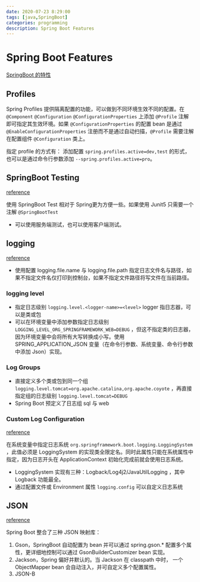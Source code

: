 ```yaml
---
date: 2020-07-23 8:29:00
tags: [java,SpringBoot]
categories: programming
description: Spring Boot Features
---
```


# Spring Boot Features

[SpringBoot 的特性](https://docs.spring.io/spring-boot/docs/current-SNAPSHOT/reference/htmlsingle/#boot-features)

## Profiles

Spring Profiles 提供隔离配置的功能，可以做到不同环境生效不同的配置。在 `@Component` `@Configuration` `@ConfigurationProperties` 上添加 `@Profile` 注解即可指定其生效环境。如果 `@ConfigurationProperties` 的配置 bean 是通过 `@EnableConfigurationProperties` 注册而不是通过自动扫描，`@Profile` 需要注解在配置组件 `@Configuration` 类上。

指定 profile 的方式有： 添加配置 `spring.profiles.active=dev,test` 的形式，也可以是通过命令行参数添加 `--spring.profiles.active=pro`。

## SpringBoot Testing

[reference](https://docs.spring.io/spring-boot/docs/current/reference/htmlsingle/#boot-features-testing-spring-boot-applications-testing-with-mock-environment)

使用 SpringBoot Test 相对于 Spring更为方便一些。如果使用 Junit5 只需要一个注解 `@SpringBootTest`

- 可以使用服务端测试，也可以使用客户端测试。

## logging

[reference](https://docs.spring.io/spring-boot/docs/current/reference/htmlsingle/#boot-features-logging)

- 使用配置 logging.file.name 与 logging.file.path 指定日志文件名与路径，如果不指定文件名仅打印到控制台，如果不指定文件路径将写文件在当前路径。

### logging level

- 指定日志级别 `logging.level.<logger-name>=<level>` logger 指日志器，可以是类或包
- 可以在环境变量中添加参数指定日志级别 `LOGGING_LEVEL_ORG_SPRINGFRAMEWORK_WEB=DEBUG` ，但这不指定类的日志器，因为环境变量中会将所有大写转换成小写。使用 SPRING_APPLICATION_JSON 变量（在命令行参数、系统变量、命令行参数中添加 Json）实现。

### Log Groups

- 直接定义多个类或包到同一个组 `logging.level.tomcat=org.apache.catalina,org.apache.coyote` ，再直接指定组的日志级别 `logging.level.tomcat=DEBUG`
- Spring Boot 预定义了日志组 sql 与 web

### Custom Log Configuration

[reference](https://docs.spring.io/spring-boot/docs/current/reference/htmlsingle/#boot-features-logback-extensions)

在系统变量中指定日志系统 `org.springframework.boot.logging.LoggingSystem` ，此值必须是 LoggingSystem 的实现类全限定名。同时此属性只能在系统属性中指定，因为日志开头在 ApplicationContext 初始化完成前就会使用日志系统。

- LoggingSystem 实现有三种：Logback/Log4j2/JavaUtilLogging ，其中 Logback 功能最全。
- 通过配置文件或 Environment 属性 `logging.config` 可以自定义日志系统

## JSON

[reference](https://docs.spring.io/spring-boot/docs/current/reference/htmlsingle/#boot-features-json)

Spring Boot 整合了三种 JSON 映射库：

1. Gson，SpringBoot 自动配置为 bean 并可以通过 spring.gson.* 配置多个属性，更详细地控制可以通过 GsonBuilderCustomizer bean 实现。
2. Jackson，Spring 偏好并默认的。当 Jackson 在 classpath 中时， 一个 ObjectMapper bean 会自动注入，并可自定义多个配置属性。
3. JSON-B

